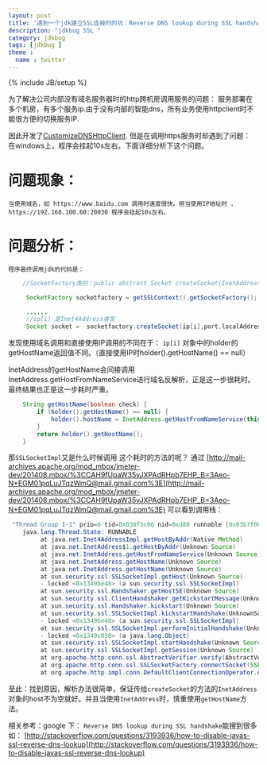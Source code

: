 ```yaml
---
layout: post
title: '遇到一个jdk建立SSL连接时的坑：Reverse DNS lookup during SSL handshake'
description: "jdkbug SSL "
category: jdkbug
tags: [jdkbug ]
theme :
  name : twitter
---
```

{% include JB/setup %}

为了解决公司内部没有域名服务器时的http跨机房调用服务的问题： 服务部署在多个机房，有多个服务ip.由于没有内部的智能dns，所有业务使用httpclient时不能很方便的切换服务IP.

因此开发了[CustomizeDNSHttpClient](https://github.com/Lihuanghe/CustomizeDNSHttpClient). 但是在调用https服务时却遇到了问题：
在windows上，程序会挂起10s左右。下面详细分析下这个问题。

# 问题现象：

    当使用域名，如 https://www.baidu.com 调用时速度很快。但当使用IP地址时 ，https://192.168.100.60:20030 程序会挂起10s左右。

# 问题分析：
  
    程序最终调用jdk的代码是：

```java
    //SocketFactory类的：public abstract Socket createSocket(InetAddress paramInetAddress1, int paramInt1, InetAddress paramInetAddress2, int paramInt2) throws IOException;

     SocketFactory socketfactory = getSSLContext().getSocketFactory();

     ......
     //ip[i] 是Inet4Address类型
     Socket socket =  socketfactory.createSocket(ip[i],port,localAddress,localPort);

```

发现使用域名调用和直接使用IP调用的不同在于： `ip[i]` 对象中的holder的getHostName返回值不同。（直接使用IP时holder().getHostName() ==  null）

InetAddress的getHostName会间接调用InetAddress.getHostFromNameService进行域名反解析，正是这一步很耗时。最终结果也正是这一步耗时严重。

```java
    String getHostName(boolean check) {
        if (holder().getHostName() == null) {
            holder().hostName = InetAddress.getHostFromNameService(this, check);
        }
        return holder().getHostName();
    }
```

那`SSLSocketImpl`又是什么时候调用 这个耗时的方法的呢？
通过 [http://mail-archives.apache.org/mod_mbox/jmeter-dev/201408.mbox/%3CCAH9fUpaW35vJXPAdRHpb7EHP_B=3Aeo-N+EGM01pqLuJTqzWmQ@mail.gmail.com%3E](http://mail-archives.apache.org/mod_mbox/jmeter-dev/201408.mbox/%3CCAH9fUpaW35vJXPAdRHpb7EHP_B=3Aeo-N+EGM01pqLuJTqzWmQ@mail.gmail.com%3E) 
可以看到调用栈： 

```java
 "Thread Group 1-1" prio=6 tid=0x038f3c00 nid=0xd80 runnable [0x03b7f000]
    java.lang.Thread.State: RUNNABLE
         at java.net.Inet4AddressImpl.getHostByAddr(Native Method)
         at java.net.InetAddress$1.getHostByAddr(Unknown Source)
         at java.net.InetAddress.getHostFromNameService(Unknown Source)
         at java.net.InetAddress.getHostName(Unknown Source)
         at java.net.InetAddress.getHostName(Unknown Source)
         at sun.security.ssl.SSLSocketImpl.getHost(Unknown Source)
         - locked <0x1349be48> (a sun.security.ssl.SSLSocketImpl)
         at sun.security.ssl.Handshaker.getHostSE(Unknown Source)
         at sun.security.ssl.ClientHandshaker.getKickstartMessage(UnknownSource)
         at sun.security.ssl.Handshaker.kickstart(Unknown Source)
         at sun.security.ssl.SSLSocketImpl.kickstartHandshake(UnknownSource)
         - locked <0x1349be48> (a sun.security.ssl.SSLSocketImpl)
         at sun.security.ssl.SSLSocketImpl.performInitialHandshake(UnknownSource)
         - locked <0x1349c038> (a java.lang.Object)
         at sun.security.ssl.SSLSocketImpl.startHandshake(Unknown Source)
         at sun.security.ssl.SSLSocketImpl.getSession(Unknown Source)
         at org.apache.http.conn.ssl.AbstractVerifier.verify(AbstractVerifier.java:91)
         at org.apache.http.conn.ssl.SSLSocketFactory.connectSocket(SSLSocketFactory.java:572)
         at org.apache.http.impl.conn.DefaultClientConnectionOperator.openConnection(DefaultClientConnectionOperator.java:180)
```

至此：找到原因，解析办法很简单，保证传给`createSocket`的方法的`InetAddress`对象的host不为空就好。并且当使用`InetAddress`时，慎重使用`getHostName`方法。

相关参考：google 下： ` Reverse DNS lookup during SSL handshake `能搜到很多
如：
[http://stackoverflow.com/questions/3193936/how-to-disable-javas-ssl-reverse-dns-lookup](http://stackoverflow.com/questions/3193936/how-to-disable-javas-ssl-reverse-dns-lookup)
